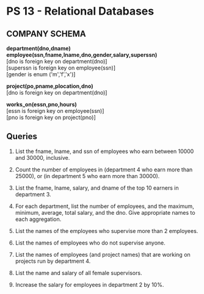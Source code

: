 # PS 13 - Relational Databases

## COMPANY SCHEMA

**department(dno,dname)**  
**employee(ssn,fname,lname,dno,gender,salary,superssn)**  
[dno is foreign key on department(dno)]  
[superssn is foreign key on employee(ssn)]  
[gender is enum ('m','f','x')]  

**project(po,pname,plocation,dno)**  
[dno is foreign key on department(dno)]  

**works_on(essn,pno,hours)**  
[essn is foreign key on employee(ssn)]  
[pno is foreign key on project(pno)]  

## Queries

1. List the fname, lname, and ssn of employees who earn between 10000 and 30000, inclusive.

2. Count the number of employees in (department 4 who earn more than 25000), or (in department 5 who earn more than 30000).

3. List the fname, lname, salary, and dname of the top 10 earners in department 3.

4. For each department, list the number of employees, and the maximum, minimum, average, total salary, and the dno. Give appropriate names to each aggregation.

5. List the names of the employees who supervise more than 2 employees.

6. List the names of employees who do not supervise anyone.

7. List the names of employees (and project names) that are working on projects run by department 4.

8. List the name and salary of all female supervisors.

9. Increase the salary for employees in department 2 by 10%.